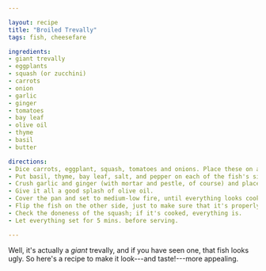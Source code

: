 ```yaml
---

layout: recipe
title: "Broiled Trevally"
tags: fish, cheesefare

ingredients:
- giant trevally
- eggplants
- squash (or zucchini)
- carrots
- onion
- garlic
- ginger
- tomatoes
- bay leaf
- olive oil
- thyme
- basil
- butter

directions:
- Dice carrots, eggplant, squash, tomatoes and onions. Place these on a pan.
- Put basil, thyme, bay leaf, salt, and pepper on each of the fish's side. Place the fish above the veggies.
- Crush garlic and ginger (with mortar and pestle, of course) and place this in and around the fish.
- Give it all a good splash of olive oil.
- Cover the pan and set to medium-low fire, until everything looks cooked.
- Flip the fish on the other side, just to make sure that it's properly cooked.
- Check the doneness of the squash; if it's cooked, everything is.
- Let everything set for 5 mins. before serving.

---
```


Well, it's actually a *giant* trevally, and if you have seen one, that fish looks ugly.
So here's a recipe to make it look---and taste!---more appealing.
